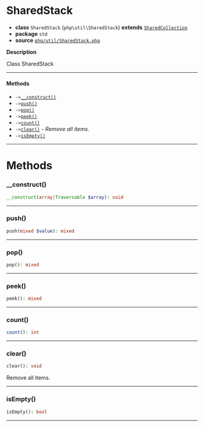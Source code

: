 # SharedStack

- **class** `SharedStack` (`php\util\SharedStack`) **extends** [`SharedCollection`](https://github.com/jphp-compiler/jphp/blob/master/jphp-runtime/api-docs/classes/php/util/SharedCollection.md)
- **package** `std`
- **source** [`php/util/SharedStack.php`](./src/main/resources/JPHP-INF/sdk/php/util/SharedStack.php)

**Description**

Class SharedStack

---

#### Methods

- `->`[`__construct()`](#method-__construct)
- `->`[`push()`](#method-push)
- `->`[`pop()`](#method-pop)
- `->`[`peek()`](#method-peek)
- `->`[`count()`](#method-count)
- `->`[`clear()`](#method-clear) - _Remove all items._
- `->`[`isEmpty()`](#method-isempty)

---
# Methods

<a name="method-__construct"></a>

### __construct()
```php
__construct(array|Traversable $array): void
```

---

<a name="method-push"></a>

### push()
```php
push(mixed $value): mixed
```

---

<a name="method-pop"></a>

### pop()
```php
pop(): mixed
```

---

<a name="method-peek"></a>

### peek()
```php
peek(): mixed
```

---

<a name="method-count"></a>

### count()
```php
count(): int
```

---

<a name="method-clear"></a>

### clear()
```php
clear(): void
```
Remove all items.

---

<a name="method-isempty"></a>

### isEmpty()
```php
isEmpty(): bool
```

---
